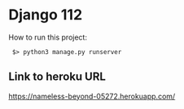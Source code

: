 # Django 112
How to run this project:

` $> python3 manage.py runserver`

## Link to heroku URL

https://nameless-beyond-05272.herokuapp.com/
